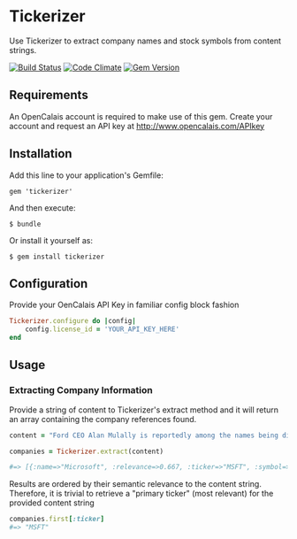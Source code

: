 # Tickerizer

Use Tickerizer to extract company names and stock symbols from content strings.

[![Build Status](https://travis-ci.org/JimMayes/tickerizer.png?branch=master)](https://travis-ci.org/JimMayes/tickerizer) 
[![Code Climate](https://codeclimate.com/github/JimMayes/tickerizer.png)](https://codeclimate.com/github/JimMayes/tickerizer)
[![Gem Version](https://badge.fury.io/rb/tickerizer.png)](http://badge.fury.io/rb/tickerizer)

## Requirements

An OpenCalais account is required to make use of this gem. Create your account and request an API key at http://www.opencalais.com/APIkey

## Installation

Add this line to your application's Gemfile:
```
gem 'tickerizer'
```

And then execute:
```
$ bundle
```

Or install it yourself as:
```
$ gem install tickerizer
```

## Configuration
Provide your OenCalais API Key in familiar config block fashion
```ruby
Tickerizer.configure do |config|
	config.license_id = 'YOUR_API_KEY_HERE'
end
```

## Usage

### Extracting Company Information

Provide a string of content to Tickerizer's extract method and it will return an array containing the company references found.

```ruby
content = "Ford CEO Alan Mulally is reportedly among the names being discussed by Microsoft's board of directors as a successor to Steve Ballmer, who'll be retiring within a year. Would such a move make sense for Microsoft?"

companies = Tickerizer.extract(content)

#=> [{:name=>"Microsoft", :relevance=>0.667, :ticker=>"MSFT", :symbol=>"MSFT.OQ"}, {:name=>"Ford", :relevance=>0.476, :ticker=>"F", :symbol=>"F.N"}]
```

Results are ordered by their semantic relevance to the content string. Therefore, it is trivial to retrieve a "primary ticker" (most relevant) for the provided content string

```ruby
companies.first[:ticker]
#=> "MSFT"
```